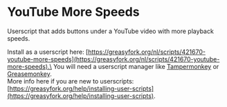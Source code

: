 # YouTube More Speeds
Userscript that adds buttons under a YouTube video with more playback speeds.

Install as a userscript here: [https://greasyfork.org/nl/scripts/421670-youtube-more-speeds](https://greasyfork.org/nl/scripts/421670-youtube-more-speeds).\
You will need a userscript manager like [Tampermonkey](https://chrome.google.com/webstore/detail/tampermonkey/dhdgffkkebhmkfjojejmpbldmpobfkfo) or [Greasemonkey](https://addons.mozilla.org/nl/firefox/addon/greasemonkey/).\
More info here if you are new to userscripts: [https://greasyfork.org/help/installing-user-scripts](https://greasyfork.org/help/installing-user-scripts).
